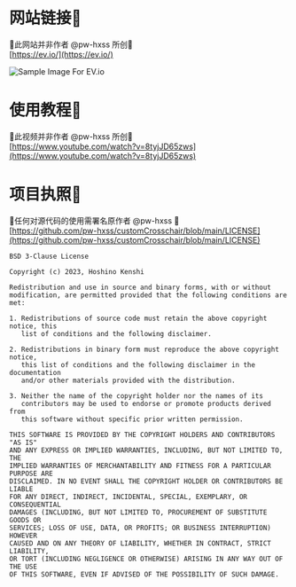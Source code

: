 # 网站链接🔗
🚨此网站并非作者 @pw-hxss 所创🚨  
[https://ev.io/](https://ev.io/)

![Sample Image For EV.io]()

# 使用教程🎥
🚨此视频并非作者 @pw-hxss 所创🚨  
[https://www.youtube.com/watch?v=8tyjJD65zws](https://www.youtube.com/watch?v=8tyjJD65zws)

# 项目执照🧾
🚨任何对源代码的使用需署名原作者 @pw-hxss 🚨  
[https://github.com/pw-hxss/customCrosschair/blob/main/LICENSE](https://github.com/pw-hxss/customCrosschair/blob/main/LICENSE)

```
BSD 3-Clause License

Copyright (c) 2023, Hoshino Kenshi

Redistribution and use in source and binary forms, with or without
modification, are permitted provided that the following conditions are met:

1. Redistributions of source code must retain the above copyright notice, this
   list of conditions and the following disclaimer.

2. Redistributions in binary form must reproduce the above copyright notice,
   this list of conditions and the following disclaimer in the documentation
   and/or other materials provided with the distribution.

3. Neither the name of the copyright holder nor the names of its
   contributors may be used to endorse or promote products derived from
   this software without specific prior written permission.

THIS SOFTWARE IS PROVIDED BY THE COPYRIGHT HOLDERS AND CONTRIBUTORS "AS IS"
AND ANY EXPRESS OR IMPLIED WARRANTIES, INCLUDING, BUT NOT LIMITED TO, THE
IMPLIED WARRANTIES OF MERCHANTABILITY AND FITNESS FOR A PARTICULAR PURPOSE ARE
DISCLAIMED. IN NO EVENT SHALL THE COPYRIGHT HOLDER OR CONTRIBUTORS BE LIABLE
FOR ANY DIRECT, INDIRECT, INCIDENTAL, SPECIAL, EXEMPLARY, OR CONSEQUENTIAL
DAMAGES (INCLUDING, BUT NOT LIMITED TO, PROCUREMENT OF SUBSTITUTE GOODS OR
SERVICES; LOSS OF USE, DATA, OR PROFITS; OR BUSINESS INTERRUPTION) HOWEVER
CAUSED AND ON ANY THEORY OF LIABILITY, WHETHER IN CONTRACT, STRICT LIABILITY,
OR TORT (INCLUDING NEGLIGENCE OR OTHERWISE) ARISING IN ANY WAY OUT OF THE USE
OF THIS SOFTWARE, EVEN IF ADVISED OF THE POSSIBILITY OF SUCH DAMAGE.
```
